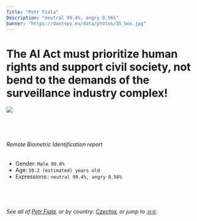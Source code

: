 ```yaml
---
Title: "Petr Fiala"
Description: "neutral 99.4%, angry 0.56%"
banner: "https://dontspy.eu/data/photos/35_box.jpg"
---
```


# The AI Act must prioritize human rights and support civil society, not bend to the demands of the surveillance industry complex!

<link rel="stylesheet" type="text/css" href="/css/blog.css" />

<div class="is-fake" hidden>

_This image is **clearly fake**_, yet we [continue to collect them because the AI Act negotiations](/blog/why-deepfake/) are heading in a direction that will only make people's lives more complicated. For a more in-depth explanation, read: [Double threat: why losing the battle against Face Biometrics would fuel the proliferation of deepfakes](/blog/the-dual-threat-how-losing-the-biometric-battle-fuels-deepfake-proliferation/).


</div>

<!-- <img src="https://dontspy.eu/data/photos/54_box.jpg" /> -->
<img src="https://dontspy.eu/data/photos/35_box.jpg" />

## <br>

###### Remote Biometric Identification report

* <span class="label">Gender:</span> `Male 99.8%`
* <span class="label">Age:</span> `59.2 (estimated) years old`
* <span class="label">Expressions::</span> `neutral 99.4%, angry 0.56%`

## <br>

###### See all of [Petr Fiala](/policymaker#Petr%20Fiala), or by country: [Czechia](/country#Czechia), or jump to [🇭🇷](/x/23).

## <br>
